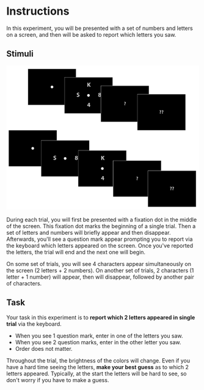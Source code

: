 # Instructions

In this experiment, you will be presented with a set of numbers and letters on a screen, and then will be asked to report which letters you saw. 

## Stimuli
![](./figures/fig_stimuli.png)

During each trial, you will first be presented with a fixation dot in the middle of the screen. This fixation dot marks the beginning of a single trial. Then a set of letters and numbers will briefly appear and then disappear. Afterwards, you'll see a question mark appear prompting you to report via the keyboard which letters appeared on the screen. Once you've reported the letters, the trial will end and the next one will begin.

On some set of trials, you will see 4 characters appear simultaneously on the screen (2 letters + 2 numbers). On another set of trials, 2 characters (1 letter + 1 number) will appear, then will disappear, followed by another pair of characters.


## Task
Your task in this experiment is to **report which 2 letters appeared in single trial** via the keyboard. 

- When you see 1 question mark, enter in one of the letters you saw. 
- When you see 2 question marks, enter in the other letter you saw. 
- Order does not matter. 

Throughout the trial, the brightness of the colors will change. Even if you have a hard time seeing the letters, **make your best guess** as to which 2 letters appeared. Typically, at the start the letters will be hard to see, so don't worry if you have to make a guess. 






